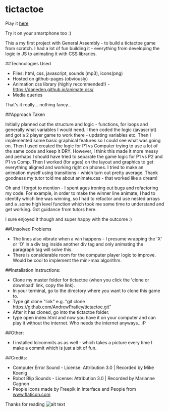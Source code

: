 # tictactoe

Play it [here](https://andrewpratley.github.io/tictactoe/)

Try it on your smartphone too :)

This a my first project with General Assembly - to build a tictactoe game from scratch. I had a lot of fun building it - everything from developing the logic in JS to animating it with CSS libraries.

##Technologies Used

- Files: html, css, javascript, sounds (mp3), icons(png)
- Hosted on github-pages (obviously)
- Animation css library (highly recommended!) - https://daneden.github.io/animate.css/
- Media queries

That's it really... nothing fancy...

##Approach Taken

Initially planned out the structure and logic - functions, for loops and generally what variables I would need. I then coded the logic (javascript) and got a 2 player game to work there - updating variables etc. Then I implemented some basic graphical features so I could see what was going on. Then I used created the logic for P1 vs Computer trying to use a lot of the same code and keep it DRY. However, I think this made it more messy and perhaps I should have tried to separate the game logic for P1 vs P2 and P1 vs Comp. Then I worked (for ages) on the layout and graphics to get everything aligned and working right on phones. I tried to make an animation myself using transitions - which turn out pretty average. Thank goodness my tutor told me about animate.css - that worked like a dream!

Oh and I forgot to mention - I spent ages ironing out bugs and refactoring my code. For example, in order to make the winner line animate, I had to identify which line was winning, so I had to refactor and use nested arrays and a .some high level function which took me some time to understand and get working. Got guidance from tutors here.

I sure enjoyed it though and super happy with the outcome :)

##Unsolved Problems

- The lines also vibrate when a win happens - I presume wrapping the 'X' or 'O' in a div tag inside another div tag and only animating the paragraph tag will solve this.
- There is considerable room for the computer player logic to improve. Would be cool to implement the mini-max algorithm.

##Installation Instructions:

- Clone my master folder for tictactoe (when you click the 'clone or download' link, copy the link).
- In your terminal, go to the directory where you want to clone this game to.
- Type git clone "link" e.g. "git clone https://github.com/AndrewPratley/tictactoe.git"
- After it has cloned, go into the tictactoe folder.
- type open index.html and now you have it on your computer and can play it without the internet. Who needs the internet anyways...:P

##Other:

- I installed lolcommits as as well - which takes a picture every time I make a commit which is just a bit of fun.

##Credits:

- Computer Error Sound - License: Attribution 3.0 | Recorded by Mike Koenig
- Robot Blip Sounds - License: Attribution 3.0 | Recorded by Marianne Gagnon
- People Icons made by Freepik in Interface and People from www.flaticon.com

Thanks for reading ![alt text](http://www.eevblog.com/forum/Smileys/default/icon_smile_thumbsup.gif "thumbs up")
